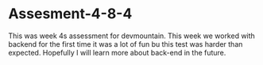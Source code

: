 # Assesment-4-8-4

This was week 4s assessment for devmountain. This week we worked with backend for the first time it was a lot of fun bu this test was harder than expected. Hopefully I will learn more about back-end in the future.
